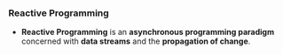 
### Reactive Programming

* **Reactive Programming** is an **asynchronous programming paradigm** concerned with **data streams** and the **propagation of change**.

